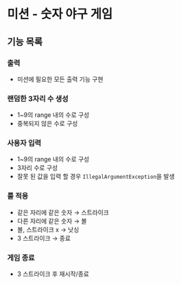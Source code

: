 # 미션 - 숫자 야구 게임

## 기능 목록

### 출력

- 미션에 필요한 모든 출력 기능 구현 

### 랜덤한 3자리 수 생성

- 1~9의 range 내의 수로 구성
- 중복되지 않은 수로 구성

### 사용자 입력

- 1~9의 range 내의 수로 구성
- 3자리 수로 구성
- 잘못 된 값을 입력 할 경우 `IllegalArgumentException`을 발생

### 룰 적용

- 같은 자리에 같은 숫자 → 스트라이크
- 다른 자리에 같은 숫자 → 볼
- 볼, 스트라이크 x → 낫싱
- 3 스트라이크 → 종료

### 게임 종료

- 3 스트라이크 후 재시작/종료


